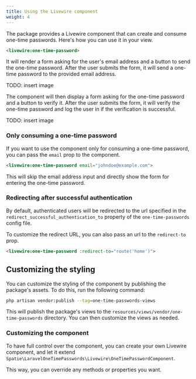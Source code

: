 ```yaml
---
title: Using the Livewire component
weight: 4
---
```


The package provides a Livewire component that can create and consume one-time passwords. Here's how you can use it in your view.

```html
<livewire:one-time-password>
```

It will render a form asking for the user's email address and a button to send the one-time password. After the user submits the form, it will send a one-time password to the provided email address. 

TODO: insert image

The component will then display a form asking for the one-time password and a button to verify it. After the user submits the form, it will verify the one-time password and log the user in if the verification is successful.

TODO: insert image

### Only consuming a one-time password

If you want to use the component only for consuming a one-time password, you can pass the `email` prop to the component. 

```html
<livewire:one-time-password email="johndoe@example.com">
```

This will skip the email address input and directly show the form for entering the one-time password.

### Redirecting after successful authentication

By default, authenticated users will be redirected to the url specified in the `redirect_successful_authentication_to` property of the `one-time-passwords` config file.

To customize the redirect URL, you can also pass an url to the `redirect-to` prop.

```html
<livewire:one-time-password :redirect-to="route('home')">
```

## Customizing the styling

You can customize the styling of the component by publishing the package's assets. To do this, run the following command:

```bash
php artisan vendor:publish --tag=one-time-passwords-views
```

This will publish the package's views to the `resources/views/vendor/one-time-passwords` directory. You can then customize the views as needed.


### Customizing the component

To have full control over the component, you can create your own Livewire component, and let it extend `Spatie\LaravelOneTimePasswords\Livewire\OneTimePasswordComponent`.

This way, you can override any methods or properties you want.
